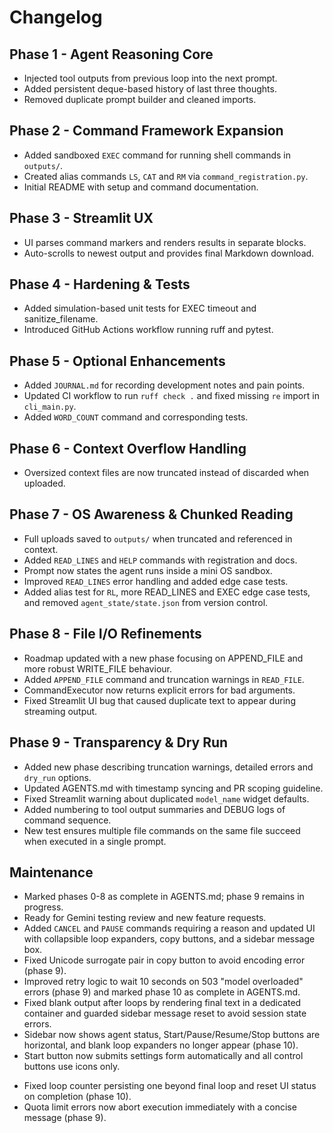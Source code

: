 # Changelog

## Phase 1 - Agent Reasoning Core
- Injected tool outputs from previous loop into the next prompt.
- Added persistent deque-based history of last three thoughts.
- Removed duplicate prompt builder and cleaned imports.

## Phase 2 - Command Framework Expansion
- Added sandboxed `EXEC` command for running shell commands in `outputs/`.
- Created alias commands `LS`, `CAT` and `RM` via `command_registration.py`.
- Initial README with setup and command documentation.

## Phase 3 - Streamlit UX
- UI parses command markers and renders results in separate blocks.
- Auto-scrolls to newest output and provides final Markdown download.


## Phase 4 - Hardening & Tests
- Added simulation-based unit tests for EXEC timeout and sanitize_filename.
- Introduced GitHub Actions workflow running ruff and pytest.

## Phase 5 - Optional Enhancements
- Added `JOURNAL.md` for recording development notes and pain points.
- Updated CI workflow to run `ruff check .` and fixed missing `re` import in `cli_main.py`.
- Added `WORD_COUNT` command and corresponding tests.

## Phase 6 - Context Overflow Handling
- Oversized context files are now truncated instead of discarded when uploaded.

## Phase 7 - OS Awareness & Chunked Reading
- Full uploads saved to `outputs/` when truncated and referenced in context.
- Added `READ_LINES` and `HELP` commands with registration and docs.
- Prompt now states the agent runs inside a mini OS sandbox.
- Improved `READ_LINES` error handling and added edge case tests.
- Added alias test for `RL`, more READ_LINES and EXEC edge case tests, and
  removed `agent_state/state.json` from version control.

## Phase 8 - File I/O Refinements
- Roadmap updated with a new phase focusing on APPEND_FILE and more robust
  WRITE_FILE behaviour.
- Added `APPEND_FILE` command and truncation warnings in `READ_FILE`.
- CommandExecutor now returns explicit errors for bad arguments.
- Fixed Streamlit UI bug that caused duplicate text to appear during
  streaming output.

## Phase 9 - Transparency & Dry Run
- Added new phase describing truncation warnings, detailed errors and `dry_run` options.
- Updated AGENTS.md with timestamp syncing and PR scoping guideline.
- Fixed Streamlit warning about duplicated `model_name` widget defaults.
- Added numbering to tool output summaries and DEBUG logs of command sequence.
- New test ensures multiple file commands on the same file succeed when executed in a single prompt.

## Maintenance
- Marked phases 0-8 as complete in AGENTS.md; phase 9 remains in progress.
- Ready for Gemini testing review and new feature requests.
- Added `CANCEL` and `PAUSE` commands requiring a reason and updated UI with
  collapsible loop expanders, copy buttons, and a sidebar message box.
- Fixed Unicode surrogate pair in copy button to avoid encoding error (phase 9).
- Improved retry logic to wait 10 seconds on 503 "model overloaded" errors
  (phase 9) and marked phase 10 as complete in AGENTS.md.
- Fixed blank output after loops by rendering final text in a dedicated container
  and guarded sidebar message reset to avoid session state errors.
- Sidebar now shows agent status, Start/Pause/Resume/Stop buttons are horizontal,
  and blank loop expanders no longer appear (phase 10).
- Start button now submits settings form automatically and all control buttons use icons only.
* Fixed loop counter persisting one beyond final loop and reset UI status on completion (phase 10).
* Quota limit errors now abort execution immediately with a concise message (phase 9).
